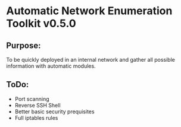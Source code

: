 # Automatic Network Enumeration Toolkit v0.5.0

## Purpose:
To be quickly deployed in an internal network and gather all possible information with automatic modules.

## ToDo:
* Port scanning
* Reverse SSH Shell
* Better basic security prequisites
* Full iptables rules
